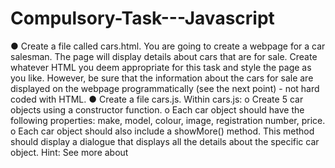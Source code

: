 # Compulsory-Task---Javascript

● Create a file called cars.html. You are going to create a webpage for a car
salesman. The page will display details about cars that are for sale. Create
whatever HTML you deem appropriate for this task and style the page as
you like. However, be sure that the information about the cars for sale are
displayed on the webpage programmatically (see the next point) - not hard
coded with HTML.
● Create a file cars.js. Within cars.js:
o Create 5 car objects using a constructor function.
o Each car object should have the following properties: make, model,
colour, image, registration number, price.
o Each car object should also include a showMore() method. This
method should display a dialogue that displays all the details about
the specific car object. Hint: See more about <dialog> here.
o Create a function that will be used to display the make, model and
image of each car object in ‘cars.html’ when ‘cars.html’ is loaded.
● Whenever a user clicks on an image of a car, the showMore() method
should be called and all the information about the car, including the
registration number, price etc should be displayed.

